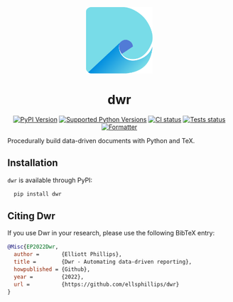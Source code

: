 <p align="center">
  <a href="https://github.com/ellsphillips/dwr" rel="noopener" target="_blank"><img width="150" src="/assets/img/dwr-logo.svg" alt="dwr logo"></a>
</p>

<h1 align="center">dwr</h1>

<div align="center">

[![PyPI Version](https://img.shields.io/pypi/v/dwr?label=version&logo=python&logoColor=%23fff&color=306998)](https://github.com/ellsphillips/dwr/actions)
[![Supported Python Versions](https://img.shields.io/pypi/pyversions/dwr.svg?logo=python&logoColor=%23fff&color=306998)](https://github.com/ellsphillips/dwr/actions)
[![CI status](https://github.com/ellsphillips/dwr/actions/workflows/config.yml/badge.svg)](https://github.com/ellsphillips/dwr/actions)
[![Tests status](https://github.com/ellsphillips/dwr/actions/workflows/tests.yml/badge.svg)](https://github.com/ellsphillips/dwr/actions)
[![Formatter](https://img.shields.io/badge/code%20style-black-000000)](https://github.com/psf/black)

</div>

Procedurally build data-driven documents with Python and TeX.

## Installation

`dwr` is available through PyPI:

```bash
  pip install dwr
```


## Citing Dwr

If you use Dwr in your research, please use the following BibTeX entry:

```BibTeX
@Misc{EP2022Dwr,
  author =       {Elliott Phillips},
  title =        {Dwr - Automating data-driven reporting},
  howpublished = {Github},
  year =         {2022},
  url =          {https://github.com/ellsphillips/dwr}
}
```
